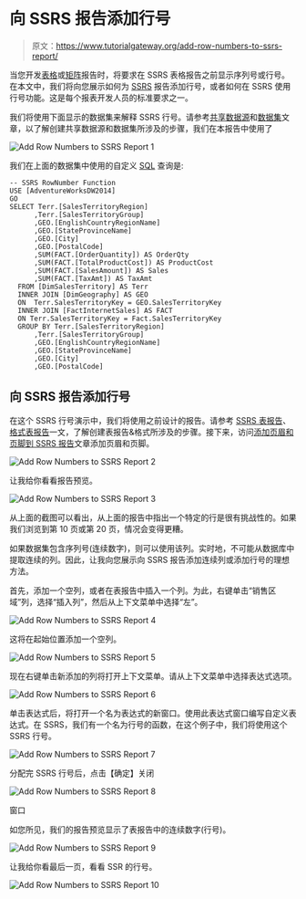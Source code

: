 # 向 SSRS 报告添加行号

> 原文：<https://www.tutorialgateway.org/add-row-numbers-to-ssrs-report/>

当您开发[表格](https://www.tutorialgateway.org/ssrs-table-report/)或[矩阵](https://www.tutorialgateway.org/ssrs-matrix-report/)报告时，将要求在 SSRS 表格报告之前显示序列号或行号。在本文中，我们将向您展示如何为 [SSRS](https://www.tutorialgateway.org/ssrs/) 报告添加行号，或者如何在 SSRS 使用行号功能。这是每个报表开发人员的标准要求之一。

我们将使用下面显示的数据集来解释 SSRS 行号。请参考[共享数据源](https://www.tutorialgateway.org/ssrs-shared-data-source/)和[数据集](https://www.tutorialgateway.org/shared-dataset-in-ssrs/)文章，以了解创建共享数据源和数据集所涉及的步骤，我们在本报告中使用了

![Add Row Numbers to SSRS Report 1](img/18680704d9eb53341b38485cee7784f2.png)

我们在上面的数据集中使用的自定义 [SQL](https://www.tutorialgateway.org/sql/) 查询是:

```
-- SSRS RowNumber Function
USE [AdventureWorksDW2014]
GO
SELECT Terr.[SalesTerritoryRegion]
      ,Terr.[SalesTerritoryGroup]
      ,GEO.[EnglishCountryRegionName]
      ,GEO.[StateProvinceName]
      ,GEO.[City]
      ,GEO.[PostalCode]
      ,SUM(FACT.[OrderQuantity]) AS OrderQty
      ,SUM(FACT.[TotalProductCost]) AS ProductCost
      ,SUM(FACT.[SalesAmount]) AS Sales
      ,SUM(FACT.[TaxAmt]) AS TaxAmt
  FROM [DimSalesTerritory] AS Terr
  INNER JOIN [DimGeography] AS GEO
  ON  Terr.SalesTerritoryKey = GEO.SalesTerritoryKey
  INNER JOIN [FactInternetSales] AS FACT
  ON Terr.SalesTerritoryKey = Fact.SalesTerritoryKey
  GROUP BY Terr.[SalesTerritoryRegion]
      ,Terr.[SalesTerritoryGroup]
      ,GEO.[EnglishCountryRegionName]
      ,GEO.[StateProvinceName]
      ,GEO.[City]
      ,GEO.[PostalCode]

```

## 向 SSRS 报告添加行号

在这个 SSRS 行号演示中，我们将使用之前设计的报告。请参考 [SSRS 表报告](https://www.tutorialgateway.org/ssrs-table-report/)、[格式表报告](https://www.tutorialgateway.org/format-table-report-in-ssrs/)一文，了解创建表报告&格式所涉及的步骤。接下来，访问[添加页眉和页脚到 SSRS 报告](https://www.tutorialgateway.org/add-headers-and-footers-to-ssrs-report/)文章添加页眉和页脚。

![Add Row Numbers to SSRS Report 2](img/462295c66b32490e05d7410001d46af1.png)

让我给你看看报告预览。

![Add Row Numbers to SSRS Report 3](img/b418474dba42b9b9a7e606e039404ba1.png)

从上面的截图可以看出，从上面的报告中指出一个特定的行是很有挑战性的。如果我们浏览到第 10 页或第 20 页，情况会变得更糟。

如果数据集包含序列号(连续数字)，则可以使用该列。实时地，不可能从数据库中提取连续的列。因此，让我向您展示向 SSRS 报告添加连续列或添加行号的理想方法。

首先，添加一个空列，或者在表报告中插入一个列。为此，右键单击“销售区域”列，选择“插入列”，然后从上下文菜单中选择“左”。

![Add Row Numbers to SSRS Report 4](img/64d3e647d74b093424bae65f99e3cb8d.png)

这将在起始位置添加一个空列。

![Add Row Numbers to SSRS Report 5](img/f3562b5d28e8dbb876cbe16a13858409.png)

现在右键单击新添加的列将打开上下文菜单。请从上下文菜单中选择表达式选项。

![Add Row Numbers to SSRS Report 6](img/82e0517f0384d27ac6ca2cbb8bfa210e.png)

单击表达式后，将打开一个名为表达式的新窗口。使用此表达式窗口编写自定义表达式。在 SSRS，我们有一个名为行号的函数，在这个例子中，我们将使用这个 SSRS 行号。

![Add Row Numbers to SSRS Report 7](img/e660126f022938209e4b65dd1290f091.png)

分配完 SSRS 行号后，点击【确定】关闭

![Add Row Numbers to SSRS Report 8](img/77d83c71a479a60a55836b65c7996d91.png)

窗口

如您所见，我们的报告预览显示了表报告中的连续数字(行号)。

![Add Row Numbers to SSRS Report 9](img/34282e0fd60e41b2fa33ad20df5ee2ab.png)

让我给你看最后一页，看看 SSR 的行号。

![Add Row Numbers to SSRS Report 10](img/4b55618c3e4aaf54c01b53957351a9a3.png)